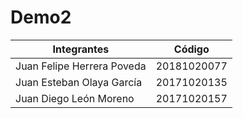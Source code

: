 # Demo2
|Integrantes|Código|
|-----------|-----------|
|Juan Felipe Herrera Poveda|20181020077|
|Juan Esteban Olaya García|20171020135|
|Juan Diego León Moreno|20171020157|
